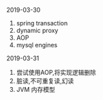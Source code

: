 2019-03-30

1. spring transaction  
2. dynamic proxy
3. AOP
4. mysql engines




2019-03-31

1. 尝试使用AOP,将实现逻辑删除
2. 脏读,不可重复读,幻读
3. JVM 内存模型
